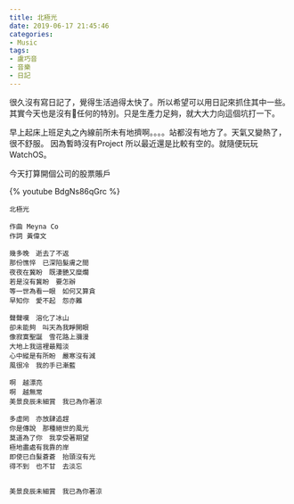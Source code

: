 ```yaml
---
title: 北極光
date: 2019-06-17 21:45:46
categories:
- Music
tags:
- 盧巧音
- 音樂
- 日記
---
```


很久沒有寫日記了，覺得生活過得太快了。所以希望可以用日記來抓住其中一些。
其實今天也是沒有任何的特別。只是生產力足夠，就大大力向這個坑打一下。

早上起床上班足丸之內線前所未有地擠啊。。。。站都沒有地方了。天氣又變熱了，很不舒服。
因為暫時沒有Project 所以最近還是比較有空的。就隨便玩玩WatchOS。

今天打算開個公司的股票賬戶

{% youtube BdgNs86qGrc %}


```
北極光

作曲 Meyna Co
作詞 黃偉文

幾多晚　逝去了不返
那份憔悴　已深陷髮膚之間
夜夜在冀盼　既淒艷又糜爛
若是沒有冀盼　要怎辦
等一世為看一眼　如何又算貪
早知你　愛不起　怨亦難

聲聲嘆　溶化了冰山
卻未能夠　叫天為我睜開眼
像寂寞聖誕　雪花路上瀰漫
大地上我這裡最黯淡
心中縱是有所盼　嚴寒沒有減
風很冷　我的手已漸藍

啊　越漂亮
啊　越無常
美景良辰未細賞　我已為你著涼

多虛罔　亦放肆追趕
你是傳說　那種絕世的風光
莫道為了你　我享受著期望
極地盡處有我靠的岸
即使已白髮蒼蒼　抬頭沒有光
得不到　也不甘　去淡忘


美景良辰未細賞　我已為你著涼
```